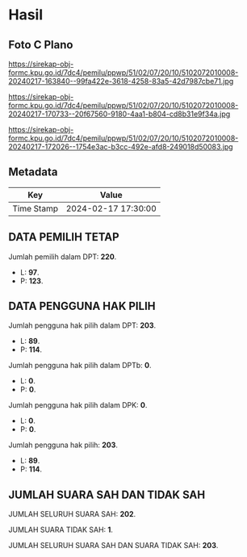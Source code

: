 # Hasil

## Foto C Plano

https://sirekap-obj-formc.kpu.go.id/7dc4/pemilu/ppwp/51/02/07/20/10/5102072010008-20240217-163840--99fa422e-3618-4258-83a5-42d7987cbe71.jpg

https://sirekap-obj-formc.kpu.go.id/7dc4/pemilu/ppwp/51/02/07/20/10/5102072010008-20240217-170733--20f67560-9180-4aa1-b804-cd8b31e9f34a.jpg

https://sirekap-obj-formc.kpu.go.id/7dc4/pemilu/ppwp/51/02/07/20/10/5102072010008-20240217-172026--1754e3ac-b3cc-492e-afd8-249018d50083.jpg


## Metadata

| Key        | Value               |
| ---------- | ------------------- |
| Time Stamp | 2024-02-17 17:30:00 |


## DATA PEMILIH TETAP

Jumlah pemilih dalam DPT: **220**.
 * L: **97**.
 * P: **123**.

## DATA PENGGUNA HAK PILIH

Jumlah pengguna hak pilih dalam DPT: **203**.
 * L: **89**.
 * P: **114**.

Jumlah pengguna hak pilih dalam DPTb: **0**.
 * L: **0**.
 * P: **0**.

Jumlah pengguna hak pilih dalam DPK: **0**.
 * L: **0**.
 * P: **0**.

Jumlah pengguna hak pilih: **203**.
 * L: **89**.
 * P: **114**.

## JUMLAH SUARA SAH DAN TIDAK SAH

JUMLAH SELURUH SUARA SAH: **202**.

JUMLAH SUARA TIDAK SAH: **1**.

JUMLAH SELURUH SUARA SAH DAN SUARA TIDAK SAH: **203**.


